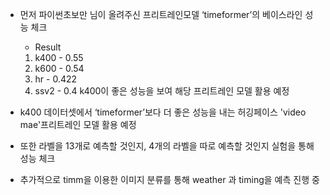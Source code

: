 - 먼저 파이썬초보만 님이 올려주신 프리트레인모델 ‘timeformer’의 베이스라인 성능 체크
    - Result 
    1. k400 - 0.55 
    2. k600 - 0.54 
    3. hr - 0.422 
    4. ssv2 - 0.4
        k400이 좋은 성능을 보여 해당 프리트레인 모델 활용 예정

- k400 데이터셋에서 ‘timeformer’보다 더 좋은 성능을 내는 허깅페이스 'video mae'프리트레인 모델 활용 예정

- 또한 라벨을 13개로 예측할 것인지, 4개의 라벨을 따로 예측할 것인지 실험을 통해 성능 체크

- 추가적으로 timm을 이용한 이미지 분류를 통해 weather 과 timing을 예측 진행 중